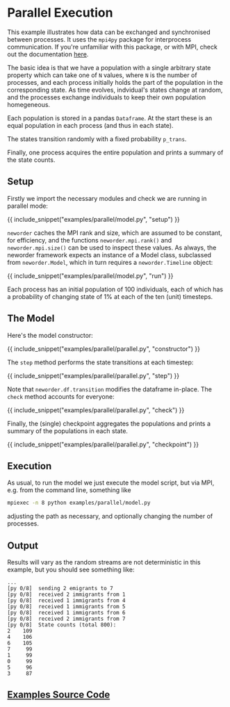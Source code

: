 # Parallel Execution

This example illustrates how data can be exchanged and synchronised between processes. It uses the `mpi4py` package for interprocess communication. If you're unfamiliar with this package, or with MPI, check out the documentation [here](https://mpi4py.readthedocs.io/en/stable/).

The basic idea is that we have a population with a single arbitrary state property which can take one of `N` values, where `N` is the number of processes, and each process initially holds the part of the population in the corresponding state. As time evolves, indvidual's states change at random, and the processes exchange individuals to keep their own population homegeneous.

Each population is stored in a pandas `Dataframe`. At the start these is an equal population in each process (and thus in each state).

The states transition randomly with a fixed probability `p_trans`.

Finally, one process acquires the entire population and prints a summary of the state counts.

## Setup

Firstly we import the necessary modules and check we are running in parallel mode:

{{ include_snippet("examples/parallel/model.py", "setup") }}

`neworder` caches the MPI rank and size, which are assumed to be constant, for efficiency, and the functions `neworder.mpi.rank()` and `neworder.mpi.size()` can be used to inspect these values. As always, the neworder framework expects an instance of a Model class, subclassed from `neworder.Model`, which in turn requires a `neworder.Timeline` object:

{{ include_snippet("examples/parallel/model.py", "run") }}

Each process has an initial population of 100 individuals, each of which has a probability of changing state of 1% at each of the ten (unit) timesteps.

## The Model

Here's the model constructor:

{{ include_snippet("examples/parallel/parallel.py", "constructor") }}

The `step` method performs the state transitions at each timestep:

{{ include_snippet("examples/parallel/parallel.py", "step") }}

Note that `neworder.df.transition` modifies the dataframe in-place. The `check` method accounts for everyone:

{{ include_snippet("examples/parallel/parallel.py", "check") }}

Finally, the (single) checkpoint aggregates the populations and prints a summary of the populations in each state. 

{{ include_snippet("examples/parallel/parallel.py", "checkpoint") }}

## Execution

As usual, to run the model we just execute the model script, but via MPI, e.g. from the command line, something like

```bash
mpiexec -n 8 python examples/parallel/model.py
```

adjusting the path as necessary, and optionally changing the number of processes.

## Output

Results will vary as the random streams are not deterministic in this example, but you should see something like:

```text
...
[py 0/8]  sending 2 emigrants to 7
[py 0/8]  received 2 immigrants from 1
[py 0/8]  received 1 immigrants from 4
[py 0/8]  received 1 immigrants from 5
[py 0/8]  received 1 immigrants from 6
[py 0/8]  received 2 immigrants from 7
[py 0/8]  State counts (total 800):
2    109
4    106
6    105
7     99
1     99
0     99
5     96
3     87
```

## [Examples Source Code](https://github.com/virgesmith/neworder/tree/master/examples/parallel)

